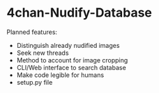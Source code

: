 # 4chan-Nudify-Database

Planned features:
- Distinguish already nudified images
- Seek new threads
- Method to account for image cropping
- CLI/Web interface to search database
- Make code legible for humans
- setup.py file
